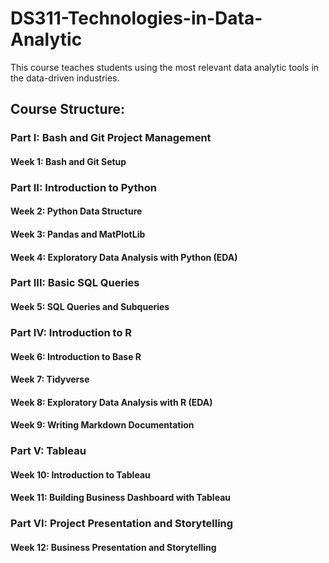 # DS311-Technologies-in-Data-Analytic
This course teaches students using the most relevant data analytic tools in the data-driven industries. 


## Course Structure:

### Part I: Bash and Git Project Management

#### Week 1: Bash and Git Setup

### Part II: Introduction to Python

#### Week 2: Python Data Structure

#### Week 3: Pandas and MatPlotLib

#### Week 4: Exploratory Data Analysis with Python (EDA)

### Part III: Basic SQL Queries

#### Week 5: SQL Queries and Subqueries

### Part IV: Introduction to R

#### Week 6: Introduction to Base R

#### Week 7: Tidyverse

#### Week 8: Exploratory Data Analysis with R (EDA)

#### Week 9: Writing Markdown Documentation

### Part V: Tableau

#### Week 10: Introduction to Tableau

#### Week 11: Building Business Dashboard with Tableau

### Part VI: Project Presentation and Storytelling

#### Week 12: Business Presentation and Storytelling
